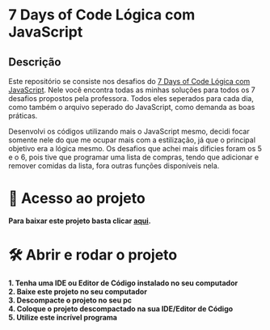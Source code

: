 # 7 Days of Code Lógica com JavaScript 

## Descrição
Este repositório se consiste nos desafios do [7 Days of Code Lógica com JavaScript](https://7daysofcode.io/matricula/logica-programacao). Nele você encontra todas as minhas soluções para todos os 7 desafios propostos pela professora. Todos eles seperados para cada dia, como também o arquivo seperado do JavaScript, como demanda as boas práticas. 

Desenvolvi os códigos utilizando mais o JavaScript mesmo, decidi focar somente nele do que me ocupar mais com a estilização, já que o principal objetivo era a lógica mesmo. Os desafios que achei mais dificies foram os 5 e o 6, pois tive que programar uma lista de compras, tendo que adicionar e remover comidas da lista, fora outras funções disponíveis nela.

# 📁 Acesso ao projeto
**Para baixar este projeto basta clicar [aqui](https://github.com/LucasDevRJ/7_days_of_code-logica_js/archive/refs/heads/main.zip).**

# 🛠️ Abrir e rodar o projeto

**1. Tenha uma IDE ou Editor de Código instalado no seu computador  
2. Baixe este projeto no seu computador  
3. Descompacte o projeto no seu pc  
4. Coloque o projeto descompactado na sua IDE/Editor de Código  
5. Utilize este incrível programa**
